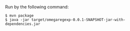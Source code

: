Run by the following command:
```
$ mvn package
$ java -jar target/omegaregexp-0.0.1-SNAPSHOT-jar-with-dependencies.jar
```
